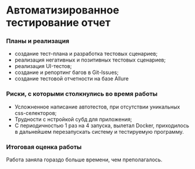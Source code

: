 # Автоматизированное тестирование отчет 

### Планы и реализация

- создание тест-плана и разработка тестовых сценариев; 
- реализация негативных и позитивных тестовых сценариев; 
- реализация UI-тестов;
- создание и репортинг багов в Git-Issues;
- создание тестовой отчетности на базе Allure

### Риски, с которыми столкнулись во время работы 

- Усложненное написание автотестов, при отсутствии уникальных css-селекторов;
- Трудности с нстройкой субд для приложения;
- С периодичностью 1 раз на 4 запуска, вылетал Docker, приходилось в дальнейшем перезапускать систему и тестируемую
  программу.

### Итоговая оценка работы
Работа заняла гораздо больше времени, чем преполагалось. 
